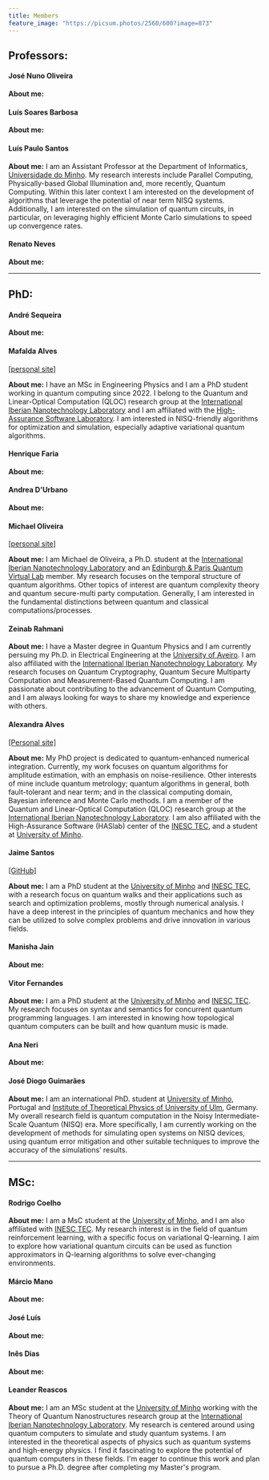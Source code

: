 ```yaml
---
title: Members
feature_image: "https://picsum.photos/2560/600?image=873"
---
```

## Professors:

#### José Nuno Oliveira  

**About me:**

 


#### Luís Soares Barbosa

**About me:**

 


#### Luís Paulo Santos


**About me:**
I am an Assistant Professor at the Department of Informatics, [Universidade do
Minho](https://www.uminho.pt/PT). My research interests include Parallel Computing, Physically-based
Global Illumination and, more recently, Quantum Computing. Within this later context I am interested
on the development of algorithms that leverage the potential of near term NISQ
systems. Additionally, I am interested on the simulation of quantum circuits, in particular, on
leveraging highly efficient Monte Carlo simulations to speed up convergence rates.
 


#### Renato Neves

**About me:**

 

---

## PhD:

#### André Sequeira

**About me:**

 


#### Mafalda Alves
[[personal site](https://mafaldaramoa.github.io/)]

**About me:**
I have an MSc in Engineering Physics and I am a PhD student working in quantum computing since 2022.
I belong to the Quantum and Linear-Optical Computation (QLOC) research group at the [International
Iberian Nanotechnology Laboratory](https://inl.int/) and I am affiliated with the [High-Assurance
Software Laboratory](https://www.inesctec.pt/en/centres/haslab). I am interested in NISQ-friendly
algorithms for optimization and simulation, especially adaptive variational quantum algorithms.



#### Henrique Faria

**About me:**

 


#### Andrea D'Urbano

**About me:**

 


#### Michael Oliveira
[[personal site]](https://michaeldoliveira.wordpress.com/)

**About me:**
I am Michael de Oliveira, a Ph.D. student at the [International Iberian Nanotechnology
Laboratory](https://inl.int/) and an [Edinburgh & Paris Quantum Virtual
Lab](https://www.ediparquantum.com/) member. My research focuses on the temporal structure of
quantum algorithms. Other topics of interest are quantum complexity theory and quantum secure-multi
party computation. Generally, I am interested in the fundamental distinctions between quantum and
classical computations/processes.

 


#### Zeinab Rahmani

**About me:**
I have a Master degree in Quantum Physics and I am currently persuing my Ph.D. in Electrical
Engineering at the [University of Aveiro](https://www.ua.pt/). I am also affiliated with the
[International Iberian Nanotechnology Laboratory](https://inl.int/). My research focuses on Quantum
Cryptography, Quantum Secure Multiparty Computation and Measurement-Based Quantum Computing. I am
passionate about contributing to the advancement of Quantum Computing, and I am always looking for
ways to share my knowledge and experience with others.
 


#### Alexandra Alves
[[Personal site]](https://sites.google.com/view/alexandraramoa/)

**About me:**
My PhD project is dedicated to quantum-enhanced numerical integration. Currently, my work focuses on
quantum algorithms for amplitude estimation, with an emphasis on noise-resilience. Other interests
of mine include quantum metrology; quantum algorithms in general, both fault-tolerant and near term;
and in the classical computing domain, Bayesian inference and Monte Carlo methods. I am a member of
the Quantum and Linear-Optical Computation (QLOC) research group at the [International Iberian
Nanotechnology Laboratory](https://inl.int/). I am also affiliated with the High-Assurance Software
(HASlab) center of the [INESC TEC](https://www.inesctec.pt/pt), and a student at [University of
Minho](https://www.uminho.pt/PT).
 


#### Jaime Santos
[[GitHub]](https://github.com/JaimePSantos)

**About me:**
I am a PhD student at the [University of Minho](https://www.uminho.pt/PT) and [INESC
TEC](https://www.inesctec.pt/pt), with a research focus on quantum walks and their applications such
as search and optimization problems, mostly through numerical analysis. I have a deep interest in
the principles of quantum mechanics and how they can be utilized to solve complex problems and drive
innovation in various fields.
 


#### Manisha Jain

**About me:**

 


#### Vitor Fernandes

**About me:**
I am a PhD student at the [University of Minho](https://www.uminho.pt/PT) and [INESC
TEC](https://www.inesctec.pt/pt).  My research focuses on syntax and semantics for concurrent
quantum programming languages.  I am interested in knowing how topological quantum computers can be
built and how quantum music is made.


 


#### Ana Neri

**About me:**

 


#### José Diogo Guimarães

**About me:**
I am an international PhD. student at [University of Minho](https://www.uminho.pt/PT), Portugal
and [Institute of Theoretical Physics of University of
Ulm](https://www.uni-ulm.de/en/nawi/institut-fuer-theoretische-physik-start-page/), Germany. My
overall research field is quantum computation in the Noisy Intermediate-Scale Quantum (NISQ)
era. More specifically, I am currently working on the development of methods for simulating open
systems on NISQ devices, using quantum error mitigation and other suitable techniques to improve the
accuracy of the simulations’ results.
 

---

## MSc:

#### Rodrigo Coelho

**About me:**
I am a MsC student at the [University of Minho](https://www.uminho.pt/PT), and I am also affiliated
with [INESC TEC](https://www.inesctec.pt/pt). My research interest is in the field of quantum
reinforcement learning, with a specific focus on variational Q-learning. I aim to explore how
variational quantum circuits can be used as function approximators in Q-learning algorithms to solve
ever-changing environments.
 


#### Márcio Mano

**About me:**

 


#### José Luís

**About me:**

 


#### Inês Dias

**About me:**

 


#### Leander Reascos

**About me:**
I am an MSc student at the [University of Minho](https://www.uminho.pt/PT) working with the Theory of Quantum Nanostructures
research group at the [International Iberian Nanotechnology Laboratory](https://inl.int/). My research is centered
around using quantum computers to simulate and study quantum systems. I am interested in the
theoretical aspects of physics such as quantum systems and high-energy physics. I find it
fascinating to explore the potential of quantum computers in these fields. I'm eager to continue
this work and plan to pursue a Ph.D. degree after completing my Master's program.
 